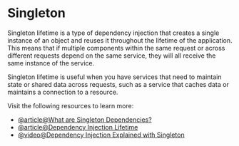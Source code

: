 # Singleton

Singleton lifetime is a type of dependency injection that creates a single instance of an object and reuses it throughout the lifetime of the application. This means that if multiple components within the same request or across different requests depend on the same service, they will all receive the same instance of the service.

Singleton lifetime is useful when you have services that need to maintain state or shared data across requests, such as a service that caches data or maintains a connection to a resource.

Visit the following resources to learn more:

- [@article@What are Singleton Dependencies?](https://blazor-university.com/dependency-injection/dependency-lifetimes-and-scopes/transient-dependencies/)
- [@article@Dependency Injection Lifetime](https://www.tektutorialshub.com/asp-net-core/asp-net-core-dependency-injection-lifetime/)
- [@video@Dependency Injection Explained with Singleton](https://www.youtube.com/watch?v=NkTF_6IQPiY)